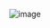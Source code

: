 ![image](https://github.com/chltmdgh522/AutoMakeCardNews/assets/74850409/241efd1c-cb91-4643-a105-eeda30c1c105)
